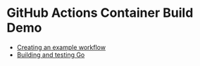 # GitHub Actions Container Build Demo
- [Creating an example workflow](https://docs.github.com/en/actions/use-cases-and-examples/creating-an-example-workflow)
- [Building and testing Go](https://docs.github.com/en/actions/use-cases-and-examples/building-and-testing/building-and-testing-go)